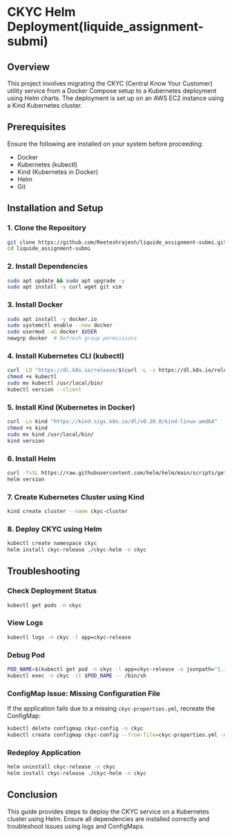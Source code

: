 # CKYC Helm Deployment(liquide_assignment-submi)

## Overview
This project involves migrating the CKYC (Central Know Your Customer) utility service from a Docker Compose setup to a Kubernetes deployment using Helm charts. The deployment is set up on an AWS EC2 instance using a Kind Kubernetes cluster.

## Prerequisites
Ensure the following are installed on your system before proceeding:
- Docker
- Kubernetes (kubectl)
- Kind (Kubernetes in Docker)
- Helm
- Git

## Installation and Setup
### 1. Clone the Repository
```sh
git clone https://github.com/Reeteshrajesh/liquide_assignment-submi.git
cd liquide_assignment-submi
```

### 2. Install Dependencies
```sh
sudo apt update && sudo apt upgrade -y
sudo apt install -y curl wget git vim
```

### 3. Install Docker
```sh
sudo apt install -y docker.io
sudo systemctl enable --now docker
sudo usermod -aG docker $USER
newgrp docker  # Refresh group permissions
```

### 4. Install Kubernetes CLI (kubectl)
```sh
curl -LO "https://dl.k8s.io/release/$(curl -L -s https://dl.k8s.io/release/stable.txt)/bin/linux/amd64/kubectl"
chmod +x kubectl
sudo mv kubectl /usr/local/bin/
kubectl version --client
```

### 5. Install Kind (Kubernetes in Docker)
```sh
curl -Lo kind "https://kind.sigs.k8s.io/dl/v0.20.0/kind-linux-amd64"
chmod +x kind
sudo mv kind /usr/local/bin/
kind version
```

### 6. Install Helm
```sh
curl -fsSL https://raw.githubusercontent.com/helm/helm/main/scripts/get-helm-3 | bash
helm version
```

### 7. Create Kubernetes Cluster using Kind
```sh
kind create cluster --name ckyc-cluster
```

### 8. Deploy CKYC using Helm
```sh
kubectl create namespace ckyc
helm install ckyc-release ./ckyc-helm -n ckyc
```

## Troubleshooting
### Check Deployment Status
```sh
kubectl get pods -n ckyc
```

### View Logs
```sh
kubectl logs -n ckyc -l app=ckyc-release
```

### Debug Pod
```sh
POD_NAME=$(kubectl get pod -n ckyc -l app=ckyc-release -o jsonpath="{.items[0].metadata.name}")
kubectl exec -n ckyc -it $POD_NAME -- /bin/sh
```

### ConfigMap Issue: Missing Configuration File
If the application fails due to a missing `ckyc-properties.yml`, recreate the ConfigMap:
```sh
kubectl delete configmap ckyc-config -n ckyc
kubectl create configmap ckyc-config --from-file=ckyc-properties.yml -n ckyc
```

### Redeploy Application
```sh
helm uninstall ckyc-release -n ckyc
helm install ckyc-release ./ckyc-helm -n ckyc
```

## Conclusion
This guide provides steps to deploy the CKYC service on a Kubernetes cluster using Helm. Ensure all dependencies are installed correctly and troubleshoot issues using logs and ConfigMaps.

